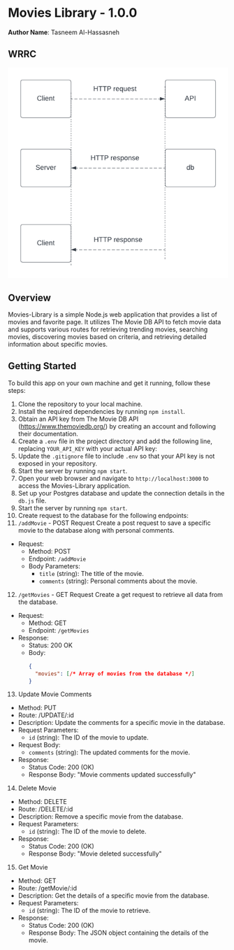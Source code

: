 # Movies Library - 1.0.0

**Author Name**: Tasneem Al-Hassasneh

## WRRC

![WRRC-Img](WRRC.png)

## Overview
Movies-Library is a simple Node.js web application that provides a list of movies and favorite page. It utilizes The Movie DB API to fetch movie data and supports various routes for retrieving trending movies, searching movies, discovering movies based on criteria, and retrieving detailed information about specific movies.

## Getting Started
To build this app on your own machine and get it running, follow these steps:

1. Clone the repository to your local machine.
2. Install the required dependencies by running `npm install`.
3. Obtain an API key from The Movie DB API (https://www.themoviedb.org/) by creating an account and following their documentation.
4. Create a `.env` file in the project directory and add the following line, replacing `YOUR_API_KEY` with your actual API key:
5. Update the `.gitignore` file to include `.env` so that your API key is not exposed in your repository.
6. Start the server by running `npm start`.
7. Open your web browser and navigate to `http://localhost:3000` to access the Movies-Library application.
8. Set up your Postgres database and update the connection details in the `db.js` file.
9. Start the server by running `npm start`.
10. Create request to the database for the following endpoints:
11. `/addMovie` - POST Request
Create a post request to save a specific movie to the database along with personal comments.
- Request:
  - Method: POST
  - Endpoint: `/addMovie`
  - Body Parameters:
    - `title` (string): The title of the movie.
    - `comments` (string): Personal comments about the movie.
12. `/getMovies` - GET Request
Create a get request to retrieve all data from the database.
- Request:
  - Method: GET
  - Endpoint: `/getMovies`
- Response:
  - Status: 200 OK
  - Body:
    ```json
    {
      "movies": [/* Array of movies from the database */]
    }
    ```
13. Update Movie Comments
- Method: PUT
- Route: /UPDATE/:id
- Description: Update the comments for a specific movie in the database.
- Request Parameters:
  - `id` (string): The ID of the movie to update.
- Request Body:
  - `comments` (string): The updated comments for the movie.
- Response:
  - Status Code: 200 (OK)
  - Response Body: "Movie comments updated successfully"

14. Delete Movie
- Method: DELETE
- Route: /DELETE/:id
- Description: Remove a specific movie from the database.
- Request Parameters:
  - `id` (string): The ID of the movie to delete.
- Response:
  - Status Code: 200 (OK)
  - Response Body: "Movie deleted successfully"

15. Get Movie
- Method: GET
- Route: /getMovie/:id
- Description: Get the details of a specific movie from the database.
- Request Parameters:
  - `id` (string): The ID of the movie to retrieve.
- Response:
  - Status Code: 200 (OK)
  - Response Body: The JSON object containing the details of the movie.    